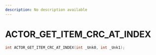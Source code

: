 ```yaml
---
description: No description available 
---
```


# ACTOR_GET_ITEM_CRC_AT_INDEX

```cpp
int ACTOR_GET_ITEM_CRC_AT_INDEX(int _Unk0, int _Unk1);
```